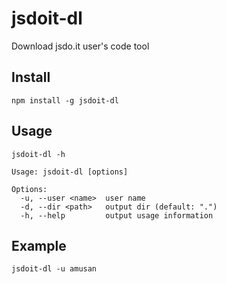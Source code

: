 # jsdoit-dl
Download jsdo.it user's code tool

## Install
```
npm install -g jsdoit-dl
```

## Usage
`jsdoit-dl -h`
```
Usage: jsdoit-dl [options]

Options:
  -u, --user <name>  user name
  -d, --dir <path>   output dir (default: ".")
  -h, --help         output usage information
```

## Example
```
jsdoit-dl -u amusan
```
